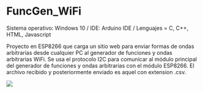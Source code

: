# FuncGen_WiFi

Sistema operativo: Windows 10 / IDE: Arduino IDE / Lenguajes = C, C++, HTML, Javascript

Proyecto en ESP8266 que carga un sitio web para enviar formas de ondas arbitrarias desde cualquier PC al generador de funciones y ondas arbitrarias WiFi.
Se usa el protocolo I2C para comunicar al módulo principal del generador de funciones y ondas arbitrarias con el módulo ESP8266. El archivo recibido y posteriormente enviado es aquel con extension .csv.

<img src = "/FuncGen/FuncGen_ESP8266/data/ESP8266_pinout.png">
